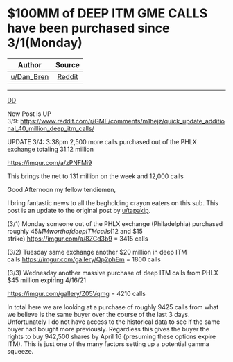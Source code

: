 $100MM of DEEP ITM GME CALLS have been purchased since 3/1(Monday)
==================================================================

| Author       | Source       | 
| :-------------: |:-------------:|
|  [u/Dan_Bren](https://www.reddit.com/user/Dan_Bren/) | [Reddit](https://www.reddit.com/r/GME/comments/lx5kgk/100mm_of_deep_itm_gme_calls_have_been_purchased/) | 

---


[DD](https://www.reddit.com/r/GME/search?q=flair_name%3A%22DD%22&restrict_sr=1)

New Post is UP 3/9: <https://www.reddit.com/r/GME/comments/m1hejz/quick_update_additional_40_million_deep_itm_calls/>

UPDATE 3/4: 3:38pm 2,500 more calls purchased out of the PHLX exchange totaling 31.12 million

<https://imgur.com/a/zPNFMi9>

This brings the net to 131 million on the week and 12,000 calls

Good Afternoon my fellow tendiemen,

I bring fantastic news to all the bagholding crayon eaters on this sub. This post is an update to the original post by [u/tapakip](https://www.reddit.com/u/tapakip/).

(3/1) Monday someone out of the PHLX exchange (Philadelphia) purchased roughly $45MM worth of deep ITM calls ($12 and $15 strike) <https://imgur.com/a/8ZCd3b9> = 3415 calls

(3/2) Tuesday same exchange another $20 million in deep ITM calls <https://imgur.com/gallery/Qp2phEm> = 1800 calls

(3/3) Wednesday another massive purchase of deep ITM calls from PHLX $45 million expiring 4/16/21

<https://imgur.com/gallery/Z05Vqmg> = 4210 calls

In total here we are looking at a purchase of roughly 9425 calls from what we believe is the same buyer over the course of the last 3 days. Unfortunately I do not have access to the historical data to see if the same buyer had bought more previously. Regardless this gives the buyer the rights to buy 942,500 shares by April 16 (presuming these options expire ITM). This is just one of the many factors setting up a potential gamma squeeze.
